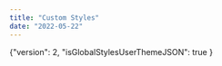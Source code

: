 ```yaml
---
title: "Custom Styles"
date: "2022-05-22"
---
```


{"version": 2, "isGlobalStylesUserThemeJSON": true }
